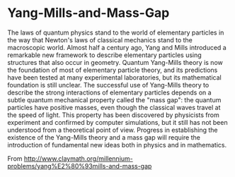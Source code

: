 # Yang-Mills-and-Mass-Gap

The laws of quantum physics stand to the world of elementary particles in the way that Newton's laws of classical mechanics stand to the macroscopic world. Almost half a century ago, Yang and Mills introduced a remarkable new framework to describe elementary particles using structures that also occur in geometry. Quantum Yang-Mills theory is now the foundation of most of elementary particle theory, and its predictions have been tested at many experimental laboratories, but its mathematical foundation is still unclear. The successful use of Yang-Mills theory to describe the strong interactions of elementary particles depends on a subtle quantum mechanical property called the "mass gap": the quantum particles have positive masses, even though the classical waves travel at the speed of light. This property has been discovered by physicists from experiment and confirmed by computer simulations, but it still has not been understood from a theoretical point of view. Progress in establishing the existence of the Yang-Mills theory and a mass gap will require the introduction of fundamental new ideas both in physics and in mathematics.

From http://www.claymath.org/millennium-problems/yang%E2%80%93mills-and-mass-gap
